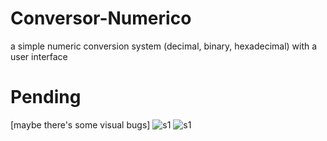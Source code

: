 # Conversor-Numerico
a simple numeric conversion system (decimal, binary, hexadecimal) with a user interface

# Pending
[maybe there's some visual bugs]
<img src="https://imgdb.net/storage/uploads/dfea2518260dd432fd1292ccbc63870f3e9c701a0ad10587ed53add72c2bfbec.png" alt="s1"/>
<img src="https://imgdb.net/storage/uploads/649e17654b936868a16e9cb7e3ab85a4e7a834f48c6a644d91a2935de0488121.png" alt="s1"/>

